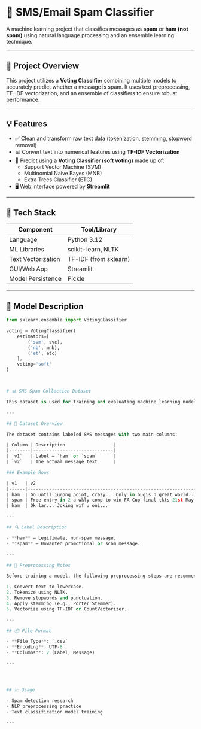 # 📩 SMS/Email Spam Classifier

A machine learning project that classifies messages as **spam** or **ham (not spam)** using natural language processing and an ensemble learning technique.

---

## 📌 Project Overview

This project utilizes a **Voting Classifier** combining multiple models to accurately predict whether a message is spam. It uses text preprocessing, TF-IDF vectorization, and an ensemble of classifiers to ensure robust performance.

---

## 💡 Features

- ✅ Clean and transform raw text data (tokenization, stemming, stopword removal)
- 📊 Convert text into numerical features using **TF-IDF Vectorization**
- 🤖 Predict using a **Voting Classifier (soft voting)** made up of:
  - Support Vector Machine (SVM)
  - Multinomial Naive Bayes (MNB)
  - Extra Trees Classifier (ETC)
- 🖥️ Web interface powered by **Streamlit**

---

## 🔧 Tech Stack

| Component          | Tool/Library             |
|--------------------|--------------------------|
| Language           | Python 3.12              |
| ML Libraries       | scikit-learn, NLTK       |
| Text Vectorization | TF-IDF (from sklearn)    |
| GUI/Web App        | Streamlit                |
| Model Persistence  | Pickle                   |

---

## 🧠 Model Description

```python
from sklearn.ensemble import VotingClassifier

voting = VotingClassifier(
    estimators=[
        ('svm', svc), 
        ('nb', mnb), 
        ('et', etc)
    ],
    voting='soft'
)



# 📊 SMS Spam Collection Dataset

This dataset is used for training and evaluating machine learning models that classify SMS messages as **spam** or **ham (not spam)**.

---

## 📁 Dataset Overview

The dataset contains labeled SMS messages with two main columns:

| Column | Description                  |
|--------|------------------------------|
| `v1`   | Label — `ham` or `spam`      |
| `v2`   | The actual message text      |

### Example Rows

| v1   | v2                                                                 |
|------|--------------------------------------------------------------------|
| ham  | Go until jurong point, crazy... Only in bugis n great world...    |
| spam | Free entry in 2 a wkly comp to win FA Cup final tkts 21st May...  |
| ham  | Ok lar... Joking wif u oni...                                     |

---

## 🔍 Label Description

- **ham** – Legitimate, non-spam message.
- **spam** – Unwanted promotional or scam message.

---

## 🧹 Preprocessing Notes

Before training a model, the following preprocessing steps are recommended:

1. Convert text to lowercase.
2. Tokenize using NLTK.
3. Remove stopwords and punctuation.
4. Apply stemming (e.g., Porter Stemmer).
5. Vectorize using TF-IDF or CountVectorizer.

---

## 📦 File Format

- **File Type**: `.csv`
- **Encoding**: UTF-8
- **Columns**: 2 (Label, Message)

---




## 📈 Usage

- Spam detection research
- NLP preprocessing practice
- Text classification model training

---


